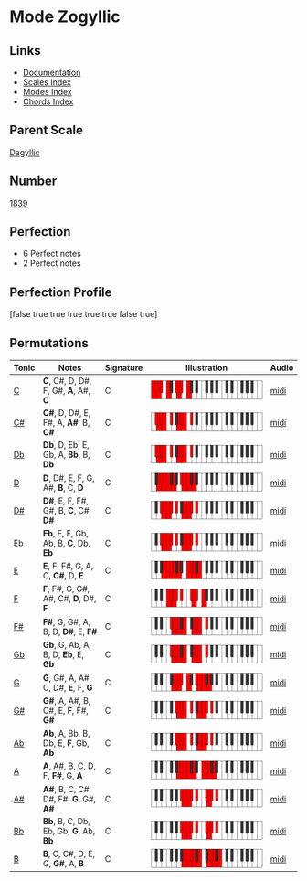 # Mode Zogyllic

## Links

- [Documentation](index.md)
- [Scales Index](Scales.md)
- [Modes Index](Modes.md)
- [Chords Index](Chords.md)

## Parent Scale

[Dagyllic](ScaleDagyllic.md)

## Number

[1839](https://ianring.com/musictheory/scales/1839)

## Perfection

- 6 Perfect notes
- 2 Perfect notes

## Perfection Profile

[false true true true true true false true]

## Permutations

| Tonic | Notes | Signature | Illustration | Audio |
|-------|-------|-----------|--------------|-------|
| [C](ModeCNaturalZogyllic.md) | **C**, C#, D, D#, F, G#, **A**, A#, **C** | C | ![CNaturalZogyllic](ModeCNaturalZogyllic.png) | [midi](https://github.com/edipermadi/music/blob/main/docs/ModeCNaturalZogyllic.mid?raw=true) |
| [C#](ModeCSharpZogyllic.md) | **C#**, D, D#, E, F#, A, **A#**, B, **C#** | C | ![CSharpZogyllic](ModeCSharpZogyllic.png) | [midi](https://github.com/edipermadi/music/blob/main/docs/ModeCSharpZogyllic.mid?raw=true) |
| [Db](ModeDFlatZogyllic.md) | **Db**, D, Eb, E, Gb, A, **Bb**, B, **Db** | C | ![DFlatZogyllic](ModeDFlatZogyllic.png) | [midi](https://github.com/edipermadi/music/blob/main/docs/ModeDFlatZogyllic.mid?raw=true) |
| [D](ModeDNaturalZogyllic.md) | **D**, D#, E, F, G, A#, **B**, C, **D** | C | ![DNaturalZogyllic](ModeDNaturalZogyllic.png) | [midi](https://github.com/edipermadi/music/blob/main/docs/ModeDNaturalZogyllic.mid?raw=true) |
| [D#](ModeDSharpZogyllic.md) | **D#**, E, F, F#, G#, B, **C**, C#, **D#** | C | ![DSharpZogyllic](ModeDSharpZogyllic.png) | [midi](https://github.com/edipermadi/music/blob/main/docs/ModeDSharpZogyllic.mid?raw=true) |
| [Eb](ModeEFlatZogyllic.md) | **Eb**, E, F, Gb, Ab, B, **C**, Db, **Eb** | C | ![EFlatZogyllic](ModeEFlatZogyllic.png) | [midi](https://github.com/edipermadi/music/blob/main/docs/ModeEFlatZogyllic.mid?raw=true) |
| [E](ModeENaturalZogyllic.md) | **E**, F, F#, G, A, C, **C#**, D, **E** | C | ![ENaturalZogyllic](ModeENaturalZogyllic.png) | [midi](https://github.com/edipermadi/music/blob/main/docs/ModeENaturalZogyllic.mid?raw=true) |
| [F](ModeFNaturalZogyllic.md) | **F**, F#, G, G#, A#, C#, **D**, D#, **F** | C | ![FNaturalZogyllic](ModeFNaturalZogyllic.png) | [midi](https://github.com/edipermadi/music/blob/main/docs/ModeFNaturalZogyllic.mid?raw=true) |
| [F#](ModeFSharpZogyllic.md) | **F#**, G, G#, A, B, D, **D#**, E, **F#** | C | ![FSharpZogyllic](ModeFSharpZogyllic.png) | [midi](https://github.com/edipermadi/music/blob/main/docs/ModeFSharpZogyllic.mid?raw=true) |
| [Gb](ModeGFlatZogyllic.md) | **Gb**, G, Ab, A, B, D, **Eb**, E, **Gb** | C | ![GFlatZogyllic](ModeGFlatZogyllic.png) | [midi](https://github.com/edipermadi/music/blob/main/docs/ModeGFlatZogyllic.mid?raw=true) |
| [G](ModeGNaturalZogyllic.md) | **G**, G#, A, A#, C, D#, **E**, F, **G** | C | ![GNaturalZogyllic](ModeGNaturalZogyllic.png) | [midi](https://github.com/edipermadi/music/blob/main/docs/ModeGNaturalZogyllic.mid?raw=true) |
| [G#](ModeGSharpZogyllic.md) | **G#**, A, A#, B, C#, E, **F**, F#, **G#** | C | ![GSharpZogyllic](ModeGSharpZogyllic.png) | [midi](https://github.com/edipermadi/music/blob/main/docs/ModeGSharpZogyllic.mid?raw=true) |
| [Ab](ModeAFlatZogyllic.md) | **Ab**, A, Bb, B, Db, E, **F**, Gb, **Ab** | C | ![AFlatZogyllic](ModeAFlatZogyllic.png) | [midi](https://github.com/edipermadi/music/blob/main/docs/ModeAFlatZogyllic.mid?raw=true) |
| [A](ModeANaturalZogyllic.md) | **A**, A#, B, C, D, F, **F#**, G, **A** | C | ![ANaturalZogyllic](ModeANaturalZogyllic.png) | [midi](https://github.com/edipermadi/music/blob/main/docs/ModeANaturalZogyllic.mid?raw=true) |
| [A#](ModeASharpZogyllic.md) | **A#**, B, C, C#, D#, F#, **G**, G#, **A#** | C | ![ASharpZogyllic](ModeASharpZogyllic.png) | [midi](https://github.com/edipermadi/music/blob/main/docs/ModeASharpZogyllic.mid?raw=true) |
| [Bb](ModeBFlatZogyllic.md) | **Bb**, B, C, Db, Eb, Gb, **G**, Ab, **Bb** | C | ![BFlatZogyllic](ModeBFlatZogyllic.png) | [midi](https://github.com/edipermadi/music/blob/main/docs/ModeBFlatZogyllic.mid?raw=true) |
| [B](ModeBNaturalZogyllic.md) | **B**, C, C#, D, E, G, **G#**, A, **B** | C | ![BNaturalZogyllic](ModeBNaturalZogyllic.png) | [midi](https://github.com/edipermadi/music/blob/main/docs/ModeBNaturalZogyllic.mid?raw=true) |
